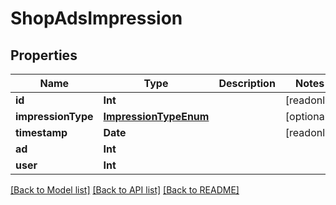 # ShopAdsImpression

## Properties
Name | Type | Description | Notes
------------ | ------------- | ------------- | -------------
**id** | **Int** |  | [readonly] 
**impressionType** | [**ImpressionTypeEnum**](ImpressionTypeEnum.md) |  | [optional] 
**timestamp** | **Date** |  | [readonly] 
**ad** | **Int** |  | 
**user** | **Int** |  | 

[[Back to Model list]](../README.md#documentation-for-models) [[Back to API list]](../README.md#documentation-for-api-endpoints) [[Back to README]](../README.md)


